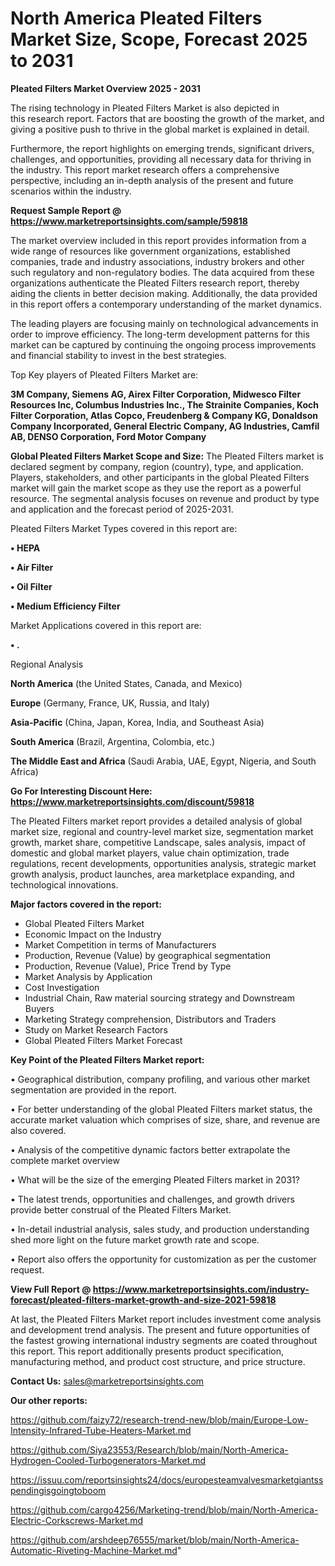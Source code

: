 # North America Pleated Filters Market Size, Scope, Forecast 2025 to 2031

<Strong> Pleated Filters Market Overview 2025 - 2031</strong>

The rising technology in Pleated Filters Market is also depicted in this research report. Factors that are boosting the growth of the market, and giving a positive push to thrive in the global market is explained in detail.

Furthermore, the report highlights on emerging trends, significant drivers, challenges, and opportunities, providing all necessary data for thriving in the industry. This report market research offers a comprehensive perspective, including an in-depth analysis of the present and future scenarios within the industry.

<strong>Request Sample Report @ <a href=https://www.marketreportsinsights.com/sample/59818>https://www.marketreportsinsights.com/sample/59818</a></strong>

The market overview included in this report provides information from a wide range of resources like government organizations, established companies, trade and industry associations, industry brokers and other such regulatory and non-regulatory bodies. The data acquired from these organizations authenticate the Pleated Filters research report, thereby aiding the clients in better decision making. Additionally, the data provided in this report offers a contemporary understanding of the market dynamics.

The leading players are focusing mainly on technological advancements in order to improve efficiency. The long-term development patterns for this market can be captured by continuing the ongoing process improvements and financial stability to invest in the best strategies.

Top Key players of Pleated Filters Market are:

<strong>3M Company, Siemens AG, Airex Filter Corporation, Midwesco Filter Resources Inc, Columbus Industries Inc., The Strainite Companies, Koch Filter Corporation, Atlas Copco, Freudenberg & Company KG, Donaldson Company Incorporated, General Electric Company, AG Industries, Camfil AB, DENSO Corporation, Ford Motor Company</strong>

<strong><b>Global Pleated Filters Market Scope and Size:</b></strong>
The Pleated Filters market is declared segment by company, region (country), type, and application. Players, stakeholders, and other participants in the global Pleated Filters market will gain the market scope as they use the report as a powerful resource. The segmental analysis focuses on revenue and product by type and application and the forecast period of 2025-2031.

Pleated Filters Market Types covered in this report are:

<strong>• HEPA

• Air Filter

• Oil Filter

• Medium Efficiency Filter</strong>

Market Applications covered in this report are:

<strong>• .</strong> 

Regional Analysis

<strong>North America</strong> (the United States, Canada, and Mexico)

<strong>Europe</strong> (Germany, France, UK, Russia, and Italy)

<strong>Asia-Pacific</strong> (China, Japan, Korea, India, and Southeast Asia)

<strong>South America</strong> (Brazil, Argentina, Colombia, etc.)

<strong>The Middle East and Africa</strong> (Saudi Arabia, UAE, Egypt, Nigeria, and South Africa)

<strong>Go For Interesting Discount Here: <a href=https://www.marketreportsinsights.com/discount/59818>https://www.marketreportsinsights.com/discount/59818</a></strong>

The Pleated Filters market report provides a detailed analysis of global market size, regional and country-level market size, segmentation market growth, market share, competitive Landscape, sales analysis, impact of domestic and global market players, value chain optimization, trade regulations, recent developments, opportunities analysis, strategic market growth analysis, product launches, area marketplace expanding, and technological innovations.

<strong><b>Major factors covered in the report:</b></strong>
<ul>
  <li>Global Pleated Filters Market </li>
  <li>Economic Impact on the Industry</li>
  <li>Market Competition in terms of Manufacturers</li>
  <li>Production, Revenue (Value) by geographical segmentation</li>
  <li>Production, Revenue (Value), Price Trend by Type</li>
  <li>Market Analysis by Application</li>
  <li>Cost Investigation</li>
  <li>Industrial Chain, Raw material sourcing strategy and Downstream Buyers</li>
  <li>Marketing Strategy comprehension, Distributors and Traders</li>
  <li>Study on Market Research Factors</li>
  <li>Global Pleated Filters Market Forecast</li>
</ul>

<strong><b>Key Point of the Pleated Filters Market report:</b></strong>

• Geographical distribution, company profiling, and various other market segmentation are provided in the report.

• For better understanding of the global Pleated Filters market status, the accurate market valuation which comprises of size, share, and revenue are also covered.

• Analysis of the competitive dynamic factors better extrapolate the complete market overview

• What will be the size of the emerging Pleated Filters market in 2031?

• The latest trends, opportunities and challenges, and growth drivers provide better construal of the Pleated Filters Market.

• In-detail industrial analysis, sales study, and production understanding shed more light on the future market growth rate and scope.

• Report also offers the opportunity for customization as per the customer request.

<strong><b>View Full Report @ <a href=https://www.marketreportsinsights.com/industry-forecast/pleated-filters-market-growth-and-size-2021-59818>https://www.marketreportsinsights.com/industry-forecast/pleated-filters-market-growth-and-size-2021-59818</a></b></strong>


At last, the Pleated Filters Market report includes investment come analysis and development trend analysis. The present and future opportunities of the fastest growing international industry segments are coated throughout this report. This report additionally presents product specification, manufacturing method, and product cost structure, and price structure.

<strong>Contact Us:</strong>
sales@marketreportsinsights.com

<strong>Our other reports:</strong>

<a href=https://github.com/faizy72/research-trend-new/blob/main/Europe-Low-Intensity-Infrared-Tube-Heaters-Market.md>https://github.com/faizy72/research-trend-new/blob/main/Europe-Low-Intensity-Infrared-Tube-Heaters-Market.md</a>

<a href=https://github.com/Siya23553/Research/blob/main/North-America-Hydrogen-Cooled-Turbogenerators-Market.md>https://github.com/Siya23553/Research/blob/main/North-America-Hydrogen-Cooled-Turbogenerators-Market.md</a>

<a href=https://issuu.com/reportsinsights24/docs/europesteamvalvesmarketgiantsspendingisgoingtoboom>https://issuu.com/reportsinsights24/docs/europesteamvalvesmarketgiantsspendingisgoingtoboom</a>

<a href=https://github.com/cargo4256/Marketing-trend/blob/main/North-America-Electric-Corkscrews-Market.md>https://github.com/cargo4256/Marketing-trend/blob/main/North-America-Electric-Corkscrews-Market.md</a>

<a href=https://github.com/arshdeep76555/market/blob/main/North-America-Automatic-Riveting-Machine-Market.md>https://github.com/arshdeep76555/market/blob/main/North-America-Automatic-Riveting-Machine-Market.md</a>"
